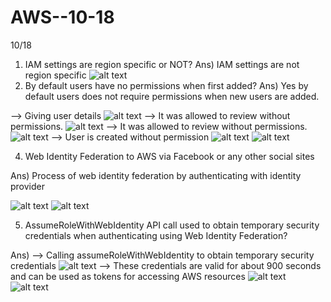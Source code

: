 # AWS--10-18
10/18
1.	IAM settings are region specific or NOT?
Ans) IAM settings are not region specific
![alt text](https://i.imgur.com/mBb7WQb.jpg)
2.	By default users have no permissions when first added?
Ans)  Yes by default users does not require permissions when new users are added.

-->	Giving user details
![alt text](https://i.imgur.com/kTZbA2K.jpg)
-->	It was allowed to review without permissions.
![alt text](https://i.imgur.com/HxGpu9H.jpg)
-->	It was allowed to review without permissions.
![alt text](https://i.imgur.com/4yytcPT.jpg)
-->	User is created without permission
![alt text](https://i.imgur.com/5vkTIdn.jpg)
![alt text](https://i.imgur.com/zuqPoZn.jpg)

4. Web Identity Federation to AWS via Facebook or any other social sites

Ans) Process of web identity federation by authenticating with identity provider 

![alt text](https://i.imgur.com/tIxIV7s.jpg)
![alt text](https://i.imgur.com/6FgUIDC.jpg)

5. AssumeRoleWithWebIdentity API call used to obtain temporary security credentials when authenticating using Web Identity Federation?

Ans) -->	Calling assumeRoleWithWebIdentity to obtain temporary security credentials
![alt text](https://i.imgur.com/9fQ26KL.jpg)
-->	These credentials are valid for about 900 seconds and can be used as tokens for accessing AWS resources
![alt text](https://i.imgur.com/OhqzORe.jpg)
![alt text](https://i.imgur.com/sY5GDAr.jpg)

